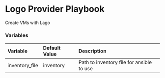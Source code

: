 # Logo Provider Playbook

Create VMs with Lago

### Variables
| Variable        | Default Value           | Description  |
|:------------- |:-------------|:----- |
| inventory_file | inventory | Path to inventory file for ansible to use |
